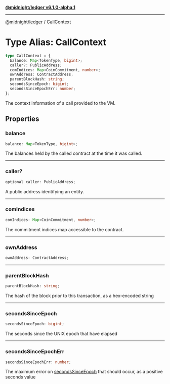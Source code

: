 [**@midnight/ledger v6.1.0-alpha.1**](../README.md)

***

[@midnight/ledger](../globals.md) / CallContext

# Type Alias: CallContext

```ts
type CallContext = {
  balance: Map<TokenType, bigint>;
  caller?: PublicAddress;
  comIndices: Map<CoinCommitment, number>;
  ownAddress: ContractAddress;
  parentBlockHash: string;
  secondsSinceEpoch: bigint;
  secondsSinceEpochErr: number;
};
```

The context information of a call provided to the VM.

## Properties

### balance

```ts
balance: Map<TokenType, bigint>;
```

The balances held by the called contract at the time it was called.

***

### caller?

```ts
optional caller: PublicAddress;
```

A public address identifying an entity.

***

### comIndices

```ts
comIndices: Map<CoinCommitment, number>;
```

The commitment indices map accessible to the contract.

***

### ownAddress

```ts
ownAddress: ContractAddress;
```

***

### parentBlockHash

```ts
parentBlockHash: string;
```

The hash of the block prior to this transaction, as a hex-encoded string

***

### secondsSinceEpoch

```ts
secondsSinceEpoch: bigint;
```

The seconds since the UNIX epoch that have elapsed

***

### secondsSinceEpochErr

```ts
secondsSinceEpochErr: number;
```

The maximum error on [secondsSinceEpoch](#secondssinceepoch) that should occur, as a
positive seconds value

